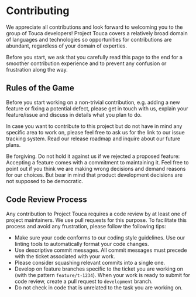# Contributing

We appreciate all contributions and look forward to welcoming you to the
group of Touca developers!
Project Touca covers a relatively broad domain of languages and technologies
so opportunities for contributions are abundant, regardless of your domain of
experties.

Before you start, we ask that you carefully read this page to the end for a
smoother contribution experience and to prevent any confusion or frustration
along the way.

## Rules of the Game

Before you start working on a non-trivial contribution, e.g. adding a new
feature or fixing a potential defect, please get in touch with us, explain
your feature/issue and discuss in details what you plan to do.

In case you want to contribute to this project but do not have in mind any
specific area to work on, please feel free to ask us for the link to our
issue tracking system. Read our release roadmap and inquire about our future
plans.

Be forgiving. Do not hold it against us if we rejected a proposed feature:
Accepting a feature comes with a commitment to maintaining it.
Feel free to point out if you think we are making wrong decisions and demand
reasons for our choices. But bear in mind that product development decisions
are not supposed to be democratic.

## Code Review Process

Any contribution to Project Touca requires a code review by at least one
of project maintainers. We use pull requests for this purpose.
To facilitate this process and avoid any frustration, please follow the
following tips:

*   Make sure your code conforms to our coding style guidelines.
    Use our linting tools to automatically format your code changes.
*   Use descriptive commit messages. All commit messages must precede with the
    ticket associated with your work.
*   Please consider squashing relevant commits into a single one.
*   Develop on feature branches specific to the ticket you are working on
    (with the pattern `feature/t-1234`). When your work is ready to submit
    for code review, create a pull request to `development` branch.
*   Do not check in code that is unrelated to the task you are working on.
